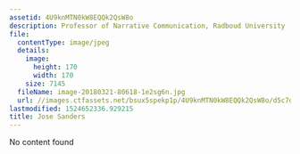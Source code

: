 ```yaml
---
assetid: 4U9knMTN0kW8EQQk2QsW8o
description: Professor of Narrative Communication, Radboud University
file:
  contentType: image/jpeg
  details:
    image:
      height: 170
      width: 170
    size: 7145
  fileName: image-20180321-80618-1e2sg6n.jpg
  url: //images.ctfassets.net/bsux5spekp1p/4U9knMTN0kW8EQQk2QsW8o/d5c7d6905d5d56c7781d3319db4d7966/image-20180321-80618-1e2sg6n.jpg
lastmodified: 1524652336.929215
title: Jose Sanders
---
```

No content found